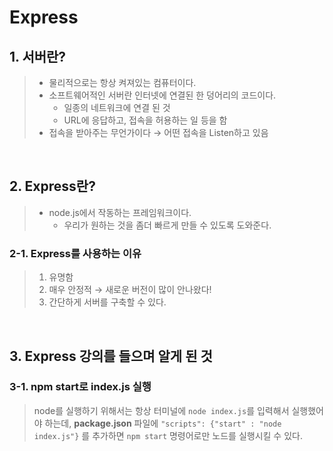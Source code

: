 # Express 

## 1. 서버란? 

> - 물리적으로는 항상 켜져있는 컴퓨터이다. 
> - 소프트웨어적인 서버란 인터넷에 연결된 한 덩어리의 코드이다. 
>   - 일종의 네트워크에 연결 된 것 
>   - URL에 응답하고, 접속을 허용하는 일 등을 함 
> - 접속을 받아주는 무언가이다 → 어떤 접속을 Listen하고 있음 

<br>

## 2. Express란?

> - node.js에서 작동하는 프레임워크이다. 
>   - 우리가 원하는 것을 좀더 빠르게 만들 수 있도록 도와준다. 

### 2-1. Express를 사용하는 이유 

> 1. 유명함 
> 2. 매우 안정적 → 새로운 버전이 많이 안나왔다! 
> 3. 간단하게 서버를 구축할 수 있다. 

<br>

## 3. Express 강의를 들으며 알게 된 것 

### 3-1. npm start로 index.js 실행 

> node를 실행하기 위해서는 항상 터미널에 ```node index.js```를 입력해서 실행했어야 하는데, <b>package.json</b> 파일에 
> ```"scripts": {"start" : "node index.js"}``` 를 추가하면 ```npm start``` 명령어로만 노드를 실행시킬 수 있다. 